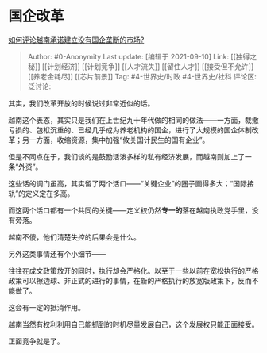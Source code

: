# 国企改革
[如何评论越南承诺建立没有国企垄断的市场?](https://www.zhihu.com/question/327041288/answer/2113131193)

> Author: #0-Anonymity
> Last update: [编辑于 2021-09-10]
> Link: [[独得之秘]] [[计划经济]] [[计划竞争]] [[人才流失]] [[留住人才]] [[接受但不允许]] [[养老金耗尽]] [[芯片前景]]
> Tag: #4-世界史/时政 #4-世界史/社科
> 评论区:
> 泛讨论:

其实，我们改革开放的时候说过非常近似的话。

越南这个表态，其实只是我们在上世纪九十年代做的相同的做法——一方面，裁撤亏损的、包袱沉重的、已经几乎成为养老机构的国企，进行了大规模的国企体制改革；另一方面，收缩资源，集中加强“攸关国计民生的国有企业”。

但是不同点在于，我们谈的是鼓励活泼多样的私有经济发展，而越南则加上了一条“外资”。

这些话的调门虽高，其实留了两个活口——“关键企业”的圈子画得多大；“国际接轨”的定义定在多高。

而这两个活口都有一个共同的关键——定义权仍然**专一的**落在越南执政党手里，没有旁落。

越南不傻，他们清楚失控的后果会是什么。

另外这类事情还有个小细节——

往往在成文政策放开的同时，执行却会严格化。以至于一些以前在宽松执行的严格政策可以擦边球、非正式的进行的事情，在新的严格执行的放宽版政策下，反而不能做了。

这会有一定的抵消作用。

越南当然有权利利用自己能抓到的时机尽量发展自己，这个发展权只能正面接受。

正面竞争就是了。
